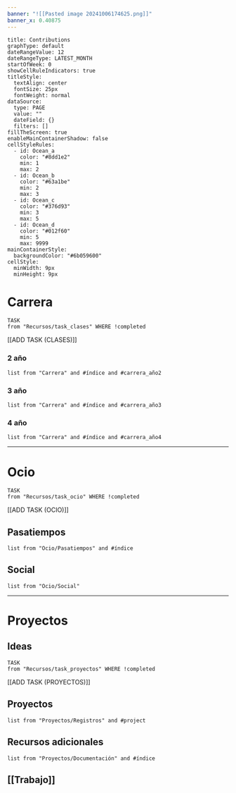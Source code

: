 ```yaml
---
banner: "![[Pasted image 20241006174625.png]]"
banner_x: 0.40875
---
```


```contributionGraph
title: Contributions
graphType: default
dateRangeValue: 12
dateRangeType: LATEST_MONTH
startOfWeek: 0
showCellRuleIndicators: true
titleStyle:
  textAlign: center
  fontSize: 25px
  fontWeight: normal
dataSource:
  type: PAGE
  value: ""
  dateField: {}
  filters: []
fillTheScreen: true
enableMainContainerShadow: false
cellStyleRules:
  - id: Ocean_a
    color: "#8dd1e2"
    min: 1
    max: 2
  - id: Ocean_b
    color: "#63a1be"
    min: 2
    max: 3
  - id: Ocean_c
    color: "#376d93"
    min: 3
    max: 5
  - id: Ocean_d
    color: "#012f60"
    min: 5
    max: 9999
mainContainerStyle:
  backgroundColor: "#6b059600"
cellStyle:
  minWidth: 9px
  minHeight: 9px

```
# Carrera
```dataview
TASK 
from "Recursos/task_clases" WHERE !completed
```
[[ADD TASK (CLASES)]]
### 2 año
``` dataview
list from "Carrera" and #índice and #carrera_año2 
```
### 3 año
``` dataview
list from "Carrera" and #índice and #carrera_año3 
```
### 4 año
``` dataview
list from "Carrera" and #índice and #carrera_año4 
```


___

# Ocio
``` dataview
TASK
from "Recursos/task_ocio" WHERE !completed
```
[[ADD TASK (OCIO)]]
## Pasatiempos
``` dataview
list from "Ocio/Pasatiempos" and #índice
```
## Social
``` dataview
list from "Ocio/Social"
```


___

# Proyectos
## Ideas
```dataview
TASK
from "Recursos/task_proyectos" WHERE !completed
```
[[ADD TASK (PROYECTOS)]]
## Proyectos
``` dataview
list from "Proyectos/Registros" and #project
```
## Recursos adicionales
```dataview
list from "Proyectos/Documentación" and #índice 
```

## [[Trabajo]]

